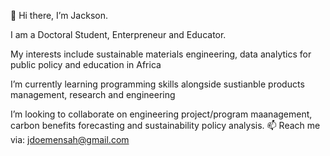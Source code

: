 👋 Hi there, I’m Jackson.

I am a Doctoral Student, Enterpreneur and Educator.

My interests include sustainable materials engineering, data analytics for public policy and education in Africa

I’m currently learning programming skills alongside sustianble products management, research and engineering

I’m looking to collaborate on engineering project/program maanagement, carbon benefits forecasting and sustainability policy analysis.
📫 Reach me via: jdoemensah@gmail.com

<!---
Jdoemensah/Jdoemensah is a ✨ special ✨ repository because its `README.md` (this file) appears on your GitHub profile.
You can click the Preview link to take a look at your changes.
---
